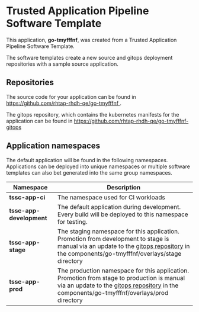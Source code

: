 # Trusted Application Pipeline Software Template

This application, **go-tmyfffnf**, was created from a Trusted Application Pipeline Software Template.

The software templates create a new source and gitops deployment repositories with a sample source application. 

## Repositories

The source code for your application can be found in [https://github.com/rhtap-rhdh-qe/go-tmyfffnf ](https://github.com/rhtap-rhdh-qe/go-tmyfffnf ).
 
The gitops repository, which contains the kubernetes manifests for the application can be found in 
[https://github.com/rhtap-rhdh-qe/go-tmyfffnf-gitops ](https://github.com/rhtap-rhdh-qe/go-tmyfffnf-gitops ) 

## Application namespaces 

The default application will be found in the following namespaces. Applications can be deployed into unique namespaces or multiple software templates can also bet generated into the same group namespaces.  

|  Namespace   |  Description   |  
| -------- | -------- |
| **tssc-app-ci** | The namespace used for CI workloads |
| **tssc-app-development** | The default application during development. Every build will be deployed to this namespace for testing. |
| **tssc-app-stage** | The staging namespace for this application. Promotion from development to stage is manual via an update to the [gitops repository](https://github.com/rhtap-rhdh-qe/go-tmyfffnf-gitops ) in the components/go-tmyfffnf/overlays/stage directory |
| **tssc-app-prod** | The production namespace for this application. Promotion from stage to production is manual via an update to the [gitops repository](https://github.com/rhtap-rhdh-qe/go-tmyfffnf-gitops ) in the components/go-tmyfffnf/overlays/prod directory |